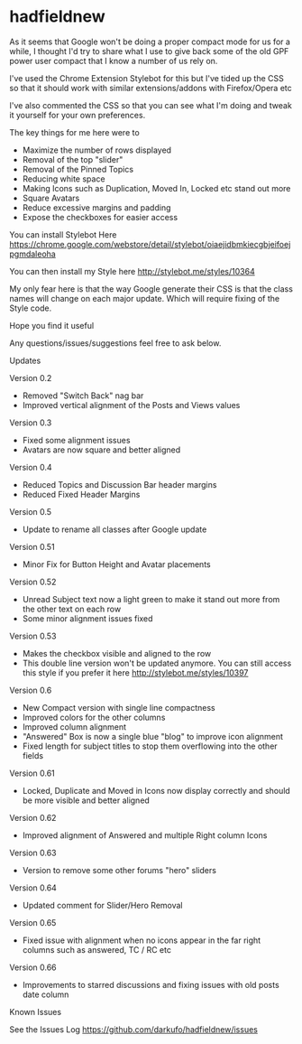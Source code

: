 # hadfieldnew

As it seems that Google won't be doing a proper compact mode for us for a while, I thought I'd try to share what I use to give back some of the old GPF power user compact that I know a number of us rely on.


I've used the Chrome Extension Stylebot for this but I've tided up the CSS so that it should work with similar extensions/addons with Firefox/Opera etc

I've also commented the CSS so that you can see what I'm doing and tweak it yourself for your own preferences.

The key things for me here were to 

- Maximize the number of rows displayed
- Removal of the top "slider"
- Removal of the Pinned Topics
- Reducing white space 
- Making Icons such as Duplication, Moved In, Locked etc stand out more
- Square Avatars
- Reduce excessive margins and padding
- Expose the checkboxes for easier access

You can install Stylebot Here
https://chrome.google.com/webstore/detail/stylebot/oiaejidbmkiecgbjeifoejpgmdaleoha

You can then install my Style here
http://stylebot.me/styles/10364


My only fear here is that the way Google generate their CSS is that the class names will change on each major update. Which will require fixing of the Style code.

Hope you find it useful

Any questions/issues/suggestions feel free to ask below.


Updates

Version 0.2 
- Removed "Switch Back" nag bar
- Improved vertical alignment of the Posts and Views values

Version 0.3
- Fixed some alignment issues
- Avatars are now square and better aligned

Version 0.4 
- Reduced Topics and Discussion Bar header margins
- Reduced Fixed Header Margins

Version 0.5 
- Update to rename all classes after Google update

Version 0.51
- Minor Fix for Button Height and Avatar placements

Version 0.52
- Unread Subject text now a light green to make it stand out more from the other text on each row
- Some minor alignment issues fixed

Version 0.53
- Makes the checkbox visible and aligned to the row
- This double line version won't be updated anymore. You can still access this style if you prefer it here
http://stylebot.me/styles/10397

Version 0.6
- New Compact version with single line compactness
- Improved colors for the other columns
- Improved column alignment
- "Answered" Box is now a single blue "blog" to improve icon alignment
- Fixed length for subject titles to stop them overflowing into the other fields

Version 0.61
- Locked, Duplicate and Moved in Icons now display correctly and should be more visible and better aligned

Version 0.62
- Improved alignment of Answered and multiple Right column Icons

Version 0.63
- Version to remove some other forums "hero" sliders

Version 0.64
- Updated comment for Slider/Hero Removal

Version 0.65
- Fixed issue with alignment when no icons appear in the far right columns such as answered, TC / RC etc

Version 0.66
- Improvements to starred discussions and fixing issues with old posts date column



Known Issues

See the Issues Log https://github.com/darkufo/hadfieldnew/issues
